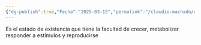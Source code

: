 ```yaml
---
{"dg-publish":true,"Fecha":"2025-03-15","permalink":"/claudio-machado/conceptos/vida/","dgPassFrontmatter":true}
---
```


Es el estado de existencia que tiene la facultad de crecer, metabolizar responder a estímulos y reproducirse 